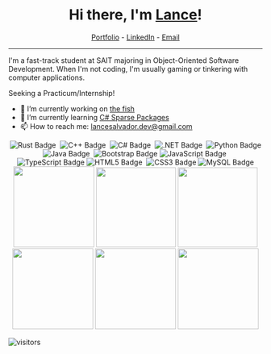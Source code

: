 <h1 align="center"> Hi there, I'm <a href="https://lancesalvador-dev.github.io/">Lance</a>! </h1>

<!-- Social Links centered under the header -->
<p align="center">
  <a href="https://lancesalvador-dev.github.io/">Portfolio</a> -
  <a href="https://www.linkedin.com/in/lancesalvador-dev/">LinkedIn</a> - 
  <a href="mailto:lancesalvador.dev@gmail.com">Email</a>
</p>

<!-- Horizontal line for separation -->
<hr>

I'm a fast-track student at SAIT majoring in Object-Oriented Software Development. When I'm not coding, I'm usually gaming or tinkering with computer applications. 

Seeking a Practicum/Internship!

- 🔭 I’m currently working on [the fish](https://github.com/lancesalvador-dev/the-fish)
- 🌱 I’m currently learning [C# Sparse Packages](https://github.com/microsoft/AppModelSamples/tree/master/Samples/SparsePackages)
- 📫 How to reach me: lancesalvador.dev@gmail.com

<div align="center">
<img src="https://img.shields.io/badge/Rust-000?logo=rust&logoColor=fff&style=for-the-badge" alt="Rust Badge">&nbsp;
<img src="https://img.shields.io/badge/C%2B%2B-00599C?logo=cplusplus&logoColor=fff&style=for-the-badge" alt="C++ Badge">&nbsp;
<img src="https://img.shields.io/badge/C%23-239120?logo=&logoColor=white&style=for-the-badge" alt="C# Badge">&nbsp;
<img src="https://img.shields.io/badge/.NET-512BD4?logo=dotnet&logoColor=fff&style=for-the-badge" alt=".NET Badge">&nbsp;
<img src="https://img.shields.io/badge/Python-3776AB?logo=python&logoColor=fff&style=for-the-badge" alt="Python Badge">
<img src="https://img.shields.io/badge/Java-ED8B00?style=for-the-badge&logo=openjdk&logoColor=white" alt="Java Badge">&nbsp;
<img src="https://img.shields.io/badge/Bootstrap-7952B3?logo=bootstrap&logoColor=fff&style=for-the-badge" alt="Bootstrap Badge">
<img src="https://img.shields.io/badge/JavaScript-F7DF1E?logo=javascript&logoColor=000&style=for-the-badge" alt="JavaScript Badge">&nbsp;
<img src="https://img.shields.io/badge/TypeScript-3178C6?logo=typescript&logoColor=fff&style=for-the-badge" alt="TypeScript Badge">
<img src="https://img.shields.io/badge/HTML5-E34F26?logo=html5&logoColor=fff&style=for-the-badge" alt="HTML5 Badge">&nbsp;
<img src="https://img.shields.io/badge/CSS3-1572B6?logo=css3&logoColor=fff&style=for-the-badge" alt="CSS3 Badge">
<img src="https://img.shields.io/badge/MySQL-4479A1?logo=mysql&logoColor=fff&style=for-the-badge" alt="MySQL Badge">
</div>



<div align="center">
<img height="160em" src="https://github-readme-stats-lancesalvador-devs-projects.vercel.app/api/top-langs/?username=lancesalvador-dev&show_icons=true&theme=synthwave">
<img height="158em" src="https://github-profile-summary-cards.vercel.app/api/cards/profile-details?username=lancesalvador-dev&theme=synthwave">
<img height="158em" src="https://github-profile-summary-cards.vercel.app/api/cards/stats?username=lancesalvador-dev&theme=synthwave">
<img height="160em" src="https://github-profile-summary-cards.vercel.app/api/cards/repos-per-language?username=lancesalvador-dev&theme=synthwave">
<img height="160em" src="https://github-profile-summary-cards.vercel.app/api/cards/most-commit-language?username=lancesalvador-dev&theme=synthwave">
<img height="160em" src="https://github-profile-summary-cards.vercel.app/api/cards/productive-time?username=lancesalvador-dev&theme=synthwave&utcOffset=-7">
</div>
<!-- uncomment this after using github more 
[![Lance's GitHub stats](https://github-readme-stats-lancesalvador-devs-projects.vercel.app/api?username=lancesalvador-dev&show_icons=true&theme=synthwave)](https://github.com/anuraghazra/github-readme-stats)
-->

![visitors](https://visitor-badge.laobi.icu/badge?page_id=lancesalvador-dev.lancesalvador-dev)
<!--
**lancesalvador-dev/lancesalvador-dev** is a ✨ _special_ ✨ repository because its `README.md` (this file) appears on your GitHub profile.

Here are some ideas to get you started:

- 🔭 I’m currently working on ...
- 🌱 I’m currently learning ...
- 👯 I’m looking to collaborate on ...
- 🤔 I’m looking for help with ...
- 💬 Ask me about ...
- 📫 How to reach me: ...
- 😄 Pronouns: ...
- ⚡ Fun fact: ...
-->
